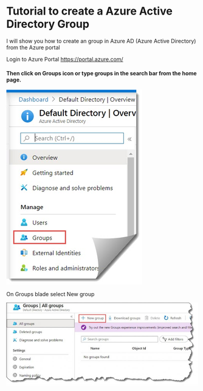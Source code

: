 # Tutorial to create a Azure Active Directory Group
I will show you how to create an group in Azure AD (Azure Active Directory) from the Azure portal

Login to Azure Portal https://portal.azure.com/ 

#### Then click on Groups icon or type groups in the search bar from the home page.

![GitHub Logo](/Create-a-group-and-add-members-in-Azure-Active-Directory.jpg)

On Groups blade select New group

![GitHub Logo](/how-to-Create-a-group-and-add-members-in-Azure-Active-Directory-1-768x333.jpg)
